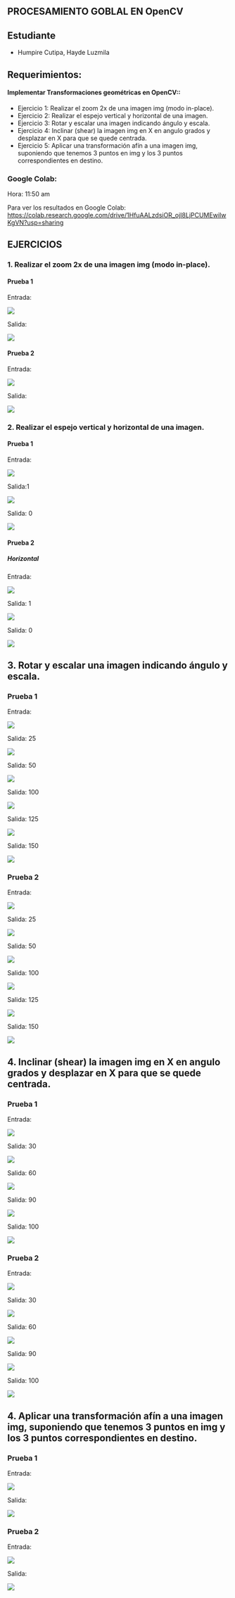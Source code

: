 ## PROCESAMIENTO GOBLAL EN OpenCV
## Estudiante
- Humpire Cutipa, Hayde Luzmila

## Requerimientos:
#### Implementar Transformaciones geométricas en OpenCV::
  - Ejercicio 1: Realizar el zoom 2x de una imagen img (modo in-place).
  - Ejercicio 2: Realizar el espejo vertical y horizontal de una imagen.
  - Ejercicio 3: Rotar y escalar una imagen indicando ángulo y escala.
  - Ejercicio 4: Inclinar (shear) la imagen img en X en angulo grados y desplazar en X para que se quede centrada.
  - Ejercicio 5: Aplicar una transformación afín a una imagen img, suponiendo que tenemos 3 puntos en img y los 3 puntos correspondientes en destino.

### Google Colab:

Hora: 11:50 am

Para ver los resultados en Google Colab: https://colab.research.google.com/drive/1HfuAALzdsiOR_ojI8LjPCUMEwiIwKgVN?usp=sharing

## EJERCICIOS

### 1. Realizar el zoom 2x de una imagen img (modo in-place).

#### Prueba 1

Entrada: 

![](Entrada/imagen1.jpg)


Salida:

![](Salida/1_Transformacion_Zoomx2.jpg)

#### Prueba 2

Entrada: 

![](Entrada/imagen2.jpg)


Salida:

![](Salida/1_Transformacion_Zoomx2_Prueba2.jpg)

### 2. Realizar el espejo vertical y horizontal de una imagen.

#### Prueba 1

Entrada: 

![](Entrada/imagen1.jpg)


Salida:1

![](Salida/2_Transformacion_Espejo_Horizontal.jpg)

Salida: 0

![](Salida/2_Transformacion_Espejo_Vertical.jpg)

#### Prueba 2

##### Horizontal 

Entrada: 

![](Entrada/imagen2.jpg)

Salida: 1

![](Salida/2_Transformacion_Espejo_Horizontal_Prueba2.jpg)

Salida: 0

![](Salida/2_Transformacion_Espejo_Vertical_Prueba2.jpg)

## 3. Rotar y escalar una imagen indicando ángulo y escala.

### Prueba 1

Entrada: 

![](Entrada/imagen1.jpg)

Salida: 25

![](Salida/3_Transformacion_RotarEscalar_25.jpg)

Salida: 50

![](Salida/3_Transformacion_RotarEscalar_50.jpg)

Salida: 100

![](Salida/3_Transformacion_RotarEscalar_100.jpg)

Salida: 125

![](Salida/3_Transformacion_RotarEscalar_125.jpg)

Salida: 150

![](Salida/3_Transformacion_RotarEscalar_150.jpg)

### Prueba 2

Entrada: 

![](Entrada/imagen2.jpg)


Salida: 25

![](Salida/3_Transformacion_RotarEscalar_25_Prueba2.jpg)

Salida: 50

![](Salida/3_Transformacion_RotarEscalar_50_Prueba2.jpg)

Salida: 100

![](Salida/3_Transformacion_RotarEscalar_100_Prueba2.jpg)

Salida: 125

![](Salida/3_Transformacion_RotarEscalar_125_Prueba2.jpg)

Salida: 150

![](Salida/3_Transformacion_RotarEscalar_150_Prueba2.jpg)

## 4. Inclinar (shear) la imagen img en X en angulo grados y desplazar en X para que se quede centrada.

### Prueba 1

Entrada: 

![](Entrada/imagen1.jpg)


Salida: 30

![](Salida/4_Transformacion_Inclinar_30.jpg)

Salida: 60

![](Salida/4_Transformacion_Inclinar_60.jpg)

Salida: 90

![](Salida/4_Transformacion_Inclinar_90.jpg)

Salida: 100

![](Salida/4_Transformacion_Inclinar_100.jpg)

### Prueba 2

Entrada: 

![](Entrada/imagen2.jpg)


Salida: 30

![](Salida/4_Transformacion_Inclinar_30_Prueba2.jpg)

Salida: 60

![](Salida/4_Transformacion_Inclinar_60_Prueba2.jpg)

Salida: 90

![](Salida/4_Transformacion_Inclinar_90_Prueba2.jpg)

Salida: 100

![](Salida/4_Transformacion_Inclinar_100_Prueba2.jpg)

## 4. Aplicar una transformación afín a una imagen img, suponiendo que tenemos 3 puntos en img y los 3 puntos correspondientes en destino.

### Prueba 1

Entrada: 

![](Entrada/imagen1.jpg)

Salida:

![](Salida/5_Transformacion_Afin.jpg)

### Prueba 2

Entrada: 

![](Entrada/imagen2.jpg)


Salida:

![](Salida/5_Transformacion_Afin_Prueba2.jpg)
